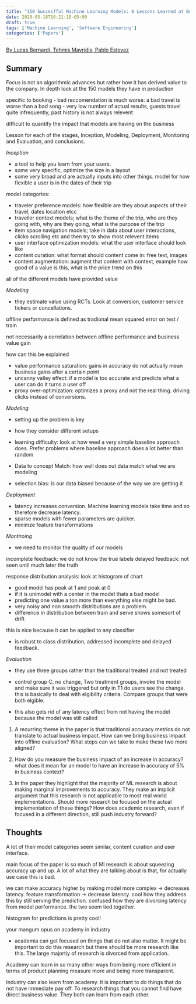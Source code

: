 ```yaml
---
title: "150 Succesfful Machine Learning Models: 6 Lessons Learned at Booking.com"
date: 2020-05-18T16:21:18-05:00
draft: true
tags: ['Machine Learning', 'Software Engineering']
categories: ['Papers']
---
```


[By Lucas Bernardi, Tehmis Mavridis, Pablo Estevez](https://dl.acm.org/doi/10.1145/3292500.3330744)

## Summary

Focus is not an algorithmic advances but rather how it has derived value to the company. In depth look at the 150 models they have in production

specific to booking
    - bad reccomendation is much worse: a bad travel is worse than a bad song
    - very low number of actual results, guests travel quite infrequently, past history is not always relevent

difficult to quantify the impact that models are having on the business

Lesson for each of the stages, Inception, Modeling, Deployment, Monitoring and Evaluation, and conclusions.

*Inception*
- a tool to help you learn from your users.
- some very specific, optimize the size in a layout
- some very broad and are actually inputs into other things. model for how flexible a user is in the dates of their trip

model categories:
- traveler preference models: how flexible are they about aspects of their travel, dates location etcc
- traveller context models; what is the theme of the trip, who are they going with, why are they going, what is the purpose of the trip
- item space navigation models; take in data about user interactions, clicks scrolling etc and then try to show most relevent items
- user interface optimization models: what the user interface should look like
- content curation: what format should content come in: free text, images
- content augmentation: augment that content with context, example how good of a value is this, what is the price trend on this

all of the different models have provided value

*Modeling*
- they estimate value using RCTs. Look at conversion, customer service tickers or concellations.

offline performance is defined as tradional mean squared error on test / train

not necessarily a correlation between offline performance and business value gain

how can this be explained
- value performance saturation: gains in accuracy do not actually mean business gains after a certain point
- uncanny valley effect: if a model is too accurate and predicts what a user can do it turns a user off
- proxy over-optimization: optimizes a proxy and not the real thing. driving clicks instead of conversions.

*Modeling*

- setting up the problem is key
- how they consider different setups

- learning difficulty: look at how weel a very simple baseline approach does. Prefer problems where baseline approach does a lot better than random
- Data to concept Match: how well does out data match what we are modeling
- selection bias: is our data biased because of the way we are getting it

*Deployment*

- latency increases conversion. Machine learning models take time and so therefore decrease latency.
- sparse models with fewer parameters are quicker.
- minimze feature transformations

*Montiroing*

- we need to monitor the quality of our models

incomplete feedback: we do not know the true labels
delayed feedback: not seen until much later the truth

response distribution analysis: look at histogram of chart
- good model has peak at 1 and peak at 0
- if it is unimodel with a center in the model thats a bad model
- predicting one value a ton more than everything else might be bad.
- very noisy and non smooth distributions are a problem.
- difference in distribution between train and serve shows somesort of drift

this is nice because it can be applied to any classifier
- is robust to class distribution, addressed incomplete and delayed feedback.

*Evaluation*
- they use three groups rather than the traditional treated and not treated
- control group C, no change, Two treatment groups, invoke the model and make sure it was triggered but only in T1 do users see the change. this is basically to deal with elgibility criteria. Compare groups that were both elgible.

- this also gets rid of any latency effect from not having the model because the model was still called

1. A recurring theme in the paper is that traditional accuracy metrics do not translate to actual business impact. How can we bring business impact into offline evaluation? What steps can we take to make these two more aligned?

2. How do you measure the business impact of an increase in accuracy? what does it mean for an model to have an increase in accuracy of 5% in business context?

3. In the paper they highlight that the majority of ML research is about making marginal improvements to accuracy. They make an implicit argument that this research is not applicable to most real world implementations. Should more research be focused on the actual implementation of these things? How does academic research, even if focused in a different direction, still push industry forward?




## Thoughts

A lot of their model categories seem similar, content curation and user interface.

main focus of the paper is so much of Ml research is about squeezing accuracy up and up. A lot of what they are talking about is that, for actually use case this is bad.

we can make accuracy higher by making model more complex -> decreases latency. feature transformation -> decrease latency. cool how they address this by still serving the prediction. confused how they are divorcing latency from model performance. the two seem tied together.


histogram for predictions is pretty cool!

your mangum opus on academy in industry
- academia can get focused on things that do not also matter. It might be important to do this research but there should be more research like this. The large majortiy of research is divorced from application.

Academy can learn in so many other ways from being more efficient in terms of product planning measure more and being more transparent.

Industry can also learn from academy. It is important to do things that do not have immediate pay off. To research things that you cannot find have direct business value. They both can learn from each other.